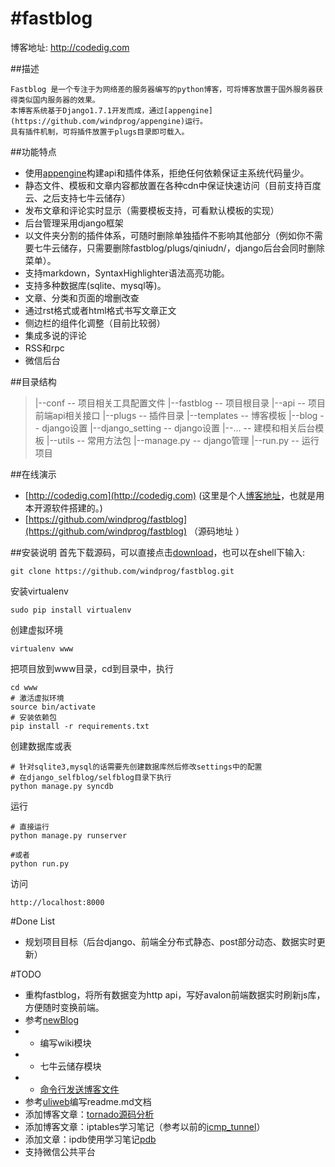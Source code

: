 #fastblog
=========
博客地址: http://codedig.com

##描述

    Fastblog 是一个专注于为网络差的服务器编写的python博客，可将博客放置于国外服务器获得类似国内服务器的效果。
    本博客系统基于Django1.7.1开发而成，通过[appengine](https://github.com/windprog/appengine)运行。
    具有插件机制，可将插件放置于plugs目录即可载入。

##功能特点
* 使用[appengine](https://github.com/windprog/appengine)构建api和插件体系，拒绝任何依赖保证主系统代码量少。
* 静态文件、模板和文章内容都放置在各种cdn中保证快速访问（目前支持百度云、之后支持七牛云储存）
* 发布文章和评论实时显示（需要模板支持，可看默认模板的实现）
* 后台管理采用django框架
* 以文件夹分割的插件体系，可随时删除单独插件不影响其他部分（例如你不需要七牛云储存，只需要删除fastblog/plugs/qiniudn/，django后台会同时删除菜单）。
* 支持markdown，SyntaxHighlighter语法高亮功能。
* 支持多种数据库(sqlite、mysql等)。
* 文章、分类和页面的增删改查
* 通过rst格式或者html格式书写文章正文
* 侧边栏的组件化调整（目前比较弱）
* 集成多说的评论
* RSS和rpc
* 微信后台

##目录结构
>|--conf                 -- 项目相关工具配置文件
>|--fastblog             -- 项目根目录
>   |--api               -- 项目前端api相关接口
>   |--plugs             -- 插件目录
>   |--templates         -- 博客模板
>   |--blog              -- django设置
>      |--django_setting	-- django设置
>      |--...            -- 建模和相关后台模板
>   |--utils             -- 常用方法包
>   |--manage.py         -- django管理
>   |--run.py            -- 运行项目


##在线演示
* [http://codedig.com](http://codedig.com) (这里是个人[博客地址](http://codedig.com)，也就是用本开源软件搭建的。)
* [https://github.com/windprog/fastblog](https://github.com/windprog/fastblog) （源码地址 ）

##安装说明
首先下载源码，可以直接点击[download](https://github.com/windprog/fastblog/archive/master.zip)，也可以在shell下输入:
	
	git clone https://github.com/windprog/fastblog.git

安装virtualenv

    sudo pip install virtualenv

创建虚拟环境

    virtualenv www

把项目放到www目录，cd到目录中，执行

    cd www
    # 激活虚拟环境
    source bin/activate
    # 安装依赖包
    pip install -r requirements.txt

创建数据库或表

    # 针对sqlite3,mysql的话需要先创建数据库然后修改settings中的配置
    # 在django_selfblog/selfblog目录下执行
    python manage.py syncdb


运行

    # 直接运行
    python manage.py runserver

    #或者
    python run.py

访问

    http://localhost:8000


#Done List
* 规划项目目标（后台django、前端全分布式静态、post部分动态、数据实时更新）

#TODO
* 重构fastblog，将所有数据变为http api，写好avalon前端数据实时刷新js库，方便随时变换前端。
* 参考[newBlog](https://github.com/BeginMan/newBlog)
* * 编写wiki模块
* * 七牛云储存模块
* * [命令行发送博客文件](https://github.com/BeginMan/pytool/blob/master/spider/autoSendSaeBlog.py)
* 参考[uliweb](https://github.com/limodou/uliweb)编写readme.md文档
* 添加博客文章：[tornado源码分析](https://app.yinxiang.com/view/notebook/075b8b77-cc87-417e-90db-a949b3be7b98?locale=zh_CN_ENCHINA#b=fba9a22d-0214-411f-982e-67bbe7ccb4a8&st=p&n=075b8b77-cc87-417e-90db-a949b3be7b98)
* 添加博客文章：iptables学习笔记（参考以前的[icmp_tunnel](https://github.com/windprog/icmp-tunnel)）
* 添加文章：ipdb使用学习笔记[pdb](http://www.cnblogs.com/dkblog/archive/2010/12/07/1980682.html)
* 支持微信公共平台